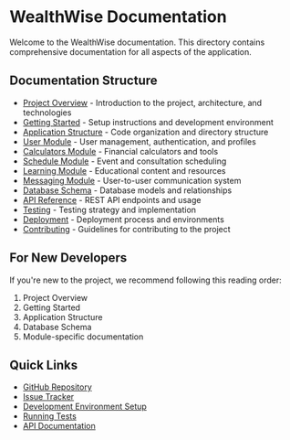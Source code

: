 # WealthWise Documentation

Welcome to the WealthWise documentation. This directory contains comprehensive documentation for all aspects of the application.

## Documentation Structure

- [Project Overview](./project-overview.md) - Introduction to the project, architecture, and technologies
- [Getting Started](./getting-started.md) - Setup instructions and development environment
- [Application Structure](./application-structure.md) - Code organization and directory structure
- [User Module](./user-module.md) - User management, authentication, and profiles
- [Calculators Module](./calculators-module.md) - Financial calculators and tools
- [Schedule Module](./schedule-module.md) - Event and consultation scheduling
- [Learning Module](./learning-module.md) - Educational content and resources
- [Messaging Module](./messaging-module.md) - User-to-user communication system
- [Database Schema](./database-schema.md) - Database models and relationships
- [API Reference](./api-reference.md) - REST API endpoints and usage
- [Testing](./testing.md) - Testing strategy and implementation
- [Deployment](./deployment.md) - Deployment process and environments
- [Contributing](./contributing.md) - Guidelines for contributing to the project

## For New Developers

If you're new to the project, we recommend following this reading order:

1. Project Overview
2. Getting Started
3. Application Structure
4. Database Schema
5. Module-specific documentation

## Quick Links

- [GitHub Repository](https://github.com/yourusername/wealthwise)
- [Issue Tracker](https://github.com/yourusername/wealthwise/issues)
- [Development Environment Setup](./getting-started.md#development-setup)
- [Running Tests](./testing.md#running-tests)
- [API Documentation](./api-reference.md) 
